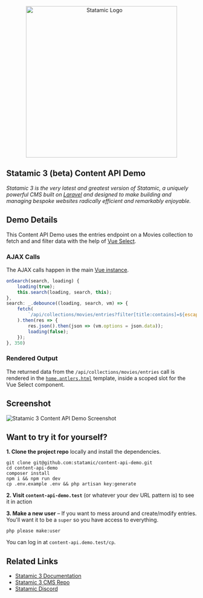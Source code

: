 <p align="center"><img src="https://statamic.com/assets/branding/Statamic-Logo+Wordmark-Rad.svg" width="400" alt="Statamic Logo" /></p>

## Statamic 3 (beta) Content API Demo

_Statamic 3 is the very latest and greatest version of Statamic, a uniquely powerful CMS built on [Laravel](https://laravel.com) and designed to make building and managing bespoke websites radically efficient and remarkably enjoyable._

## Demo Details

This Content API Demo uses the entries endpoint on a Movies collection to fetch and and filter data with the help of [Vue Select](https://vue-select.org).

### AJAX Calls

The AJAX calls happen in the main [Vue instance](https://github.com/statamic/content-api-demo/blob/master/resources/js/site.js#L13-L27).

```js
onSearch(search, loading) {
    loading(true);
    this.search(loading, search, this);
},
search: _.debounce((loading, search, vm) => {
    fetch(
        `/api/collections/movies/entries?filter[title:contains]=${escape(search)}`
    ).then(res => {
        res.json().then(json => (vm.options = json.data));
        loading(false);
    });
}, 350)
```


### Rendered Output
The returned data from the `/api/collections/movies/entries` call is rendered in the [`home.antlers.html`](https://github.com/statamic/content-api-demo/blob/master/resources/views/home.antlers.html#L4-L26) template, inside a scoped slot for the Vue Select component.

## Screenshot

![Statamic 3 Content API Demo Screenshot](https://github.com/statamic/content-api-demo/raw/master/screenshot.png)


## Want to try it for yourself?

**1. Clone the project repo** locally and install the dependencies.

```
git clone git@github.com:statamic/content-api-demo.git
cd content-api-demo
composer install
npm i && npm run dev
cp .env.example .env && php artisan key:generate
```

**2. Visit `content-api-demo.test`** (or whatever your dev URL pattern is) to see it in action

**3. Make a new user** – If you want to mess around and create/modify entries. You'll want it to be a `super` so you have access to everything.

```
php please make:user
```

You can log in at `content-api.demo.test/cp`.

## Related Links

- [Statamic 3 Documentation][docs]
- [Statamic 3 CMS Repo][cms]
- [Statamic Discord][discord]

[cms]: https://github.com/statamic/cms
[docs]: https://statamic.dev/
[discord]: https://statamic.com/discord
